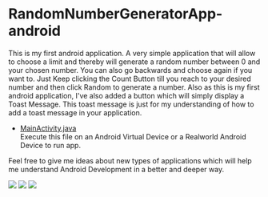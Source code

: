 # RandomNumberGeneratorApp-android

This is my first android application. A very simple application that will allow to choose a limit and thereby will generate a random number between 0 and your chosen number. You can also go backwards and choose again if you want to.
Just Keep clicking the Count Button till you reach to your desired number and then click Random to generate a number.
Also as this is my first android application, I've also added a button which will simply display a Toast Message. This toast message is just for my understanding of how to add a toast message in your application.

* [MainActivity.java](https://github.com/jayesh-srivastava/RandomNumberGeneratorApp-android/blob/master/app/src/main/java/com/example/myfirstappcodelabs/MainActivity.java)\
Execute this file on an Android Virtual Device or a Realworld Android Device to run app.

Feel free to give me ideas about new types of applications which will help me understand Android Development in a better and deeper way.



![](https://github.com/jayesh-srivastava/RandomNumberGeneratorApp-android/blob/master/images/Screenshot%20(435).png)
![](https://github.com/jayesh-srivastava/RandomNumberGeneratorApp-android/blob/master/images/Screenshot%20(436).png)
![](https://github.com/jayesh-srivastava/RandomNumberGeneratorApp-android/blob/master/images/Screenshot%20(437).png)




